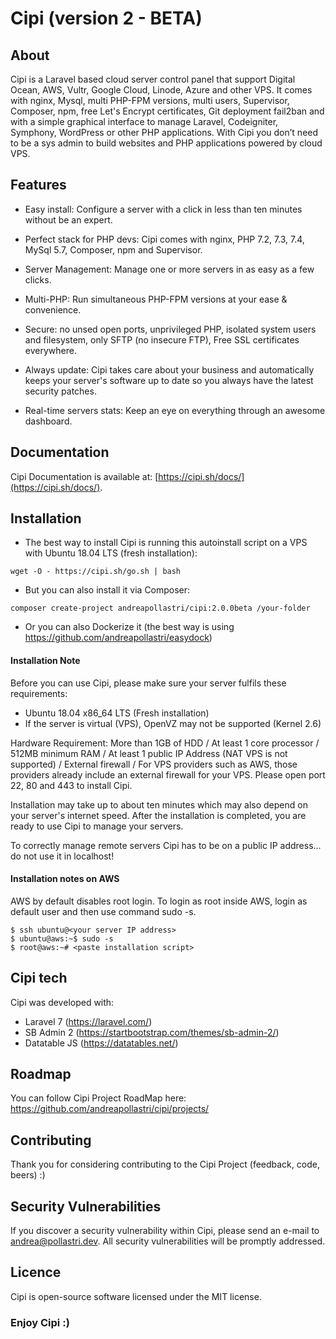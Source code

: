 # Cipi (version 2 - BETA)

## About
Cipi is a Laravel based cloud server control panel that support Digital Ocean, AWS, Vultr, Google Cloud, Linode, Azure and other VPS. It comes with nginx, Mysql, multi PHP-FPM versions, multi users, Supervisor, Composer, npm, free Let's Encrypt certificates, Git deployment fail2ban and with a simple graphical interface to manage Laravel, Codeigniter, Symphony, WordPress or other PHP applications. With Cipi you don’t need to be a sys admin to build websites and PHP applications powered by cloud VPS.

## Features
- Easy install: Configure a server with a click in less than ten minutes without be an expert.

- Perfect stack for PHP devs: Cipi comes with nginx, PHP 7.2, 7.3, 7.4, MySql 5.7, Composer, npm and Supervisor. 

- Server Management: Manage one or more servers in as easy as a few clicks.

- Multi-PHP: Run simultaneous PHP-FPM versions at your ease & convenience.

- Secure: no unsed open ports, unprivileged PHP, isolated system users and filesystem, only SFTP (no insecure FTP), Free SSL certificates everywhere.

- Always update: Cipi takes care about your business and automatically keeps your server's software up to date so you always have the latest security patches.

- Real-time servers stats: Keep an eye on everything through an awesome dashboard.

## Documentation
Cipi Documentation is available at: [https://cipi.sh/docs/](https://cipi.sh/docs/).

## Installation
- The best way to install Cipi is running this autoinstall script on a VPS with Ubuntu 18.04 LTS (fresh installation):
```
wget -O - https://cipi.sh/go.sh | bash
```
- But you can also install it via Composer:
```
composer create-project andreapollastri/cipi:2.0.0beta /your-folder
```
- Or you can also Dockerize it (the best way is using https://github.com/andreapollastri/easydock)

#### Installation Note
Before you can use Cipi, please make sure your server fulfils these requirements:

- Ubuntu 18.04 x86_64 LTS (Fresh installation)
- If the server is virtual (VPS), OpenVZ may not be supported (Kernel 2.6)

Hardware Requirement: More than 1GB of HDD / At least 1 core processor / 512MB minimum RAM / At least 1 public IP Address (NAT VPS is not supported) / External firewall / For VPS providers such as AWS, those providers already include an external firewall for your VPS. Please open port 22, 80 and 443 to install Cipi.

Installation may take up to about ten minutes which may also depend on your server's internet speed. After the installation is completed, you are ready to use Cipi to manage your servers.

To correctly manage remote servers Cipi has to be on a public IP address... do not use it in localhost!

#### Installation notes on AWS
AWS by default disables root login. To login as root inside AWS, login as default user and then use command sudo -s.

```
$ ssh ubuntu@<your server IP address>
$ ubuntu@aws:~$ sudo -s
$ root@aws:~# <paste installation script>
```

## Cipi tech
Cipi was developed with:
- Laravel 7 (https://laravel.com/)
- SB Admin 2 (https://startbootstrap.com/themes/sb-admin-2/)
- Datatable JS (https://datatables.net/)

## Roadmap
You can follow Cipi Project RoadMap here: https://github.com/andreapollastri/cipi/projects/

## Contributing
Thank you for considering contributing to the Cipi Project (feedback, code, beers) :)

## Security Vulnerabilities
If you discover a security vulnerability within Cipi, please send an e-mail to andrea@pollastri.dev. All security vulnerabilities will be promptly addressed.

## Licence
Cipi is open-source software licensed under the MIT license.

### Enjoy Cipi :)
